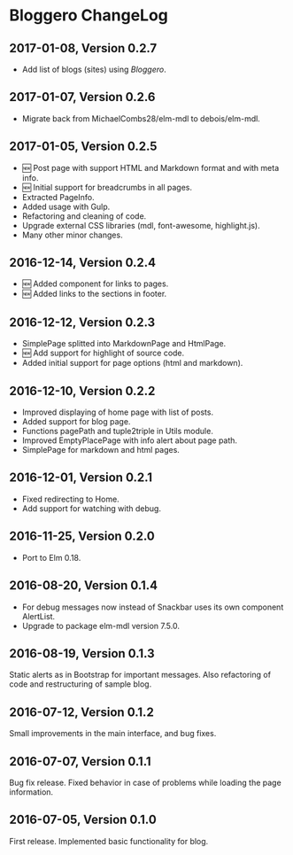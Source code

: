 # Bloggero ChangeLog

## 2017-01-08, Version 0.2.7

* Add list of blogs (sites) using _Bloggero_.

## 2017-01-07, Version 0.2.6

* Migrate back from MichaelCombs28/elm-mdl to debois/elm-mdl.

## 2017-01-05, Version 0.2.5

* :new: Post page with support HTML and Markdown format and with meta info.
* :new: Initial support for breadcrumbs in all pages.
* Extracted PageInfo.
* Added usage with Gulp.
* Refactoring and cleaning of code.
* Upgrade external CSS libraries (mdl, font-awesome, highlight.js).
* Many other minor changes.

## 2016-12-14, Version 0.2.4

* :new: Added component for links to pages.
* :new: Added links to the sections in footer.

## 2016-12-12, Version 0.2.3

* SimplePage splitted into MarkdownPage and HtmlPage.
* :new: Add support for highlight of source code.
* Added initial support for page options (html and markdown).

## 2016-12-10, Version 0.2.2

* Improved displaying of home page with list of posts.
* Added support for blog page.
* Functions pagePath and tuple2triple in Utils module.
* Improved EmptyPlacePage with info alert about page path.
* SimplePage for markdown and html pages.

## 2016-12-01, Version 0.2.1

* Fixed redirecting to Home.
* Add support for watching with debug.

## 2016-11-25, Version 0.2.0

* Port to Elm 0.18.

## 2016-08-20, Version 0.1.4

* For debug messages now instead of Snackbar uses its own component AlertList.
* Upgrade to package elm-mdl version 7.5.0.

## 2016-08-19, Version 0.1.3

Static alerts as in Bootstrap for important messages. Also refactoring of code
and restructuring of sample blog.

## 2016-07-12, Version 0.1.2

Small improvements in the main interface, and bug fixes.

## 2016-07-07, Version 0.1.1

Bug fix release. Fixed behavior in case of problems while loading the page information.

## 2016-07-05, Version 0.1.0

First release. Implemented basic functionality for blog.
